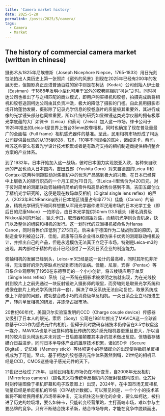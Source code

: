 ```yaml
---
title: 'Camera market history'
date: 2025-5-28
permalink: /posts/2025/5/camera/
tags:
  - Camera
  - Market
---
```

The history of commercial camera market (written in chinese) 
------
<!--more-->
摄影术从1825年尼埃普斯（Joseph Nicephore Niepce，1765-1833）用日光刻蚀法拍出人类历史上第一张照片《窗外的风景》到现在2025年已经有200年的发展历史，但摄影真正走进普通百姓的家中则是在柯达（Kodak）公司创始人伊士曼（Eastman）于1888年发明小型化可用于室外的胶卷照相机“柯达”之时。同时柯达公司也推出了与之相匹配的商业模式，即用户购买相机和胶卷，拍摄完成后将相机和胶卷送回柯达公司由其负责冲洗，极大的降低了摄影的门槛。自此民用摄影市场开始蓬勃发展，摄影除了记录光学信息的胶卷底片的质量极其重要外，其进行成像的光学镜头部分也同样重要，所以传统的研究如显微镜这类光学仪器的拥有极厚光学底蕴的大厂如徕卡（Leica）和蔡司（Zeiss）加入这一市场。徕卡公司于1925年推出的Leica-I是世界上首台35mm胶卷相机，同时也确定了现在普及量最广的全画幅（Full frame）相机感光器件的基准。至此，民用相机市场形成了柯达公司提供最优质的从135到828，126，110等不同规格的底片，诸如徕卡，蔡司，哈苏这些要么有着光学设计技术积累或者是有政府支持的相机制造商提供相机整合方案的产业体系。

到了1932年，日本开始加入这一战场，彼时日本国力实现脱亚入欧，各种来自欧洲的产品也涌入日本国内，吉田五郎（Yoshita Goro）对来自德国的Leica-II和Contax-I这两种测距联动对焦相机中的优秀产品感到极大的兴趣，在日本已经算中上层收入的银行职员的一个月工资为70日元，但Leica-II型售价为420日元。对于彼时简单的测距联动旁轴相机简单的零件和高昂的售价感到不满，吉田五郎创立了精机光学研究所，这便是现在数码单反相机（Digital single lens reflex）的巨人（2023年BCNRanking统计日本地区销量占有率77%）佳能（Canon）的前身，精机光学研究所和同样想要从军用光学器件进军民用市场的日本光学工业（即后日的尼康Nikon）一拍即合，由日本光学提供50mm f/3.5镜头（著名消费级Nikkor系列的开始），镜头卡口，取景器和测距对焦，而精机光学则负责机身，快门以及整体的组装和相机的发行。这一划时代的亚洲相机被命名为Hansa Canon，同时将售价压低到了275日元。后来由于德国作为二战战败国的原因，其制造业专利被迫公开，佳能，尼康等日系企业得以模仿徕卡优秀的测距联动相机设计，并推出自己的产品，但是永远模仿无法真正立足于市场，特别是Leica-m3的出现，其内部过于精妙的设计已经超过了一系列日系企业的制造能力。

旁轴相机的发展已经到头，Leica-m3已经是这一设计的最高峰，同时其所见非所得，无法很好的测光等缺点也受到市场的诟病。佳能，尼康，宾得（Pentax）等日系企业观察到了1950在东德蔡司的一个小小创新，将五棱镜应用于单反（Single lens reflex）系统（这一系统在摄影术被发明之初就出现，为在光线投射到胶片上之前先通过一块反射镜进入摄影师的眼里，而旁轴则是取景光学系统和成像在胶片上的光学系统并非一套），解决了单反系统无法自动复位，取景系统成像上下颠倒的问题，成功整合成小巧的消费级单反相机。一众日系企业立马跟进生产，转向单反相机的研发，并逐渐占据市场。

20世纪60年代，美国贝尔实验室发明的CCD（Charge couple device）传感器又吸引了日本人的眼光。索尼（Sony）公司在1981年推出了MAVICA这一全球首款基于CCD作为感光元件的相机，但碍于此时数码存储技术仍停留在3.5寸软盘这一媒介，MAVICA也是不出意料的相比传统的胶片感光相机要更重且更大，所以当时的胶片巨头柯达也并未对这一日后直接颠覆其本身的技术做出反应。但随着存储媒介日益进步，同时日本半导体产业的雄厚技术积累，诸如SD卡（Secure Digital），记忆棒（Memory stick）等体积更小的存储媒介的出现使得数码单反相机成为了可能。至此，基于柯达的胶卷感光元件体系轰然倒塌，21世纪的相机已经是CCD，CMOS这些电子感光元件的天下。

21世纪已经过了25年，目前民用相机市场仍在不断变革，自2008年无反相机（Mirrorless camera）（顾名思义将传统单反相机内的反射镜结构取消，让芯片时刻传输图像于相机屏幕和电子取景器上）出现，2024年，在中国市场无反相机销量已经是单反相机的19倍（CIPA统计数据）。可以预见的是，一个个小的技术革新将不断给民用相机市场带来冲击，无法抓住这些变化的企业，要么如柯达，被扫进了历史的垃圾堆，要么如徕卡，只能转变经营策略，主打高端市场，难以参与主要品牌的竞争。只有不断结合技术革新，结合市场导向，才能在竞争中脱颖而出。

